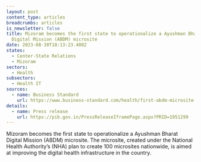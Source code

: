 ```yaml
---
layout: post
content_type: articles
breadcrumbs: articles
is_newsletter: false
title: Mizoram becomes the first state to operationalize a Ayushman Bharat
  Digital Mission (ABDM) microsite
date: 2023-08-30T18:13:23.408Z
states:
  - Center-State Relations
  - Mizoram
sectors:
  - Health
subsectors:
  - Health IT
sources:
  - name: Business Standard
    url: https://www.business-standard.com/health/first-abdm-microsite-under-nha-100-microsites-project-launched-in-mizoram-123082300324_1.html
details:
  - name: Press release
    url: https://pib.gov.in/PressReleaseIframePage.aspx?PRID=1951299
---
```

Mizoram becomes the first state to operationalize a Ayushman Bharat Digital Mission (ABDM) microsite. The microsite, created under the National Health Authority’s (NHA) plan to create 100 microsites nationwide, is aimed at improving the digital health infrastructure in the country.
